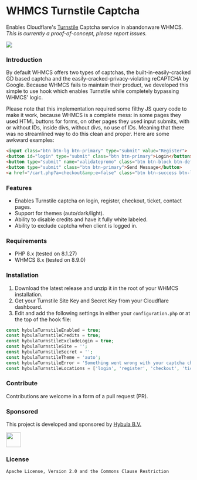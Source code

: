 # WHMCS Turnstile Captcha
Enables Cloudflare's [Turnstile](https://www.cloudflare.com/products/turnstile/) Captcha service in abandonware WHMCS. *This is currently a proof-of-concept, please report issues.*

![](https://github.com/hybula/whmcs-turnstile/assets/8611981/a4a11d07-ecaa-4f98-b461-13534222fd35)

### Introduction
By default WHMCS offers two types of captchas, the built-in-easily-cracked GD based captcha and the easily-cracked-privacy-violating reCAPTCHA by Google.
Because WHMCS fails to maintain their product, we developed this simple to use hook which enables Turnstile while completely bypassing WHMCS' logic.

Please note that this implementation required some filthy JS query code to make it work, because WHMCS is a complete mess: in some pages they used HTML buttons for forms, on other pages they used input submits, with or without IDs, inside divs, without divs, no use of IDs. Meaning that there was no streamlined way to do this clean and proper. Here are some awkward examples:
```HTML
<input class="btn btn-lg btn-primary" type="submit" value="Register">
<button id="login" type="submit" class="btn btn-primary">Login</button>
<button type="submit" name="validatepromo" class="btn btn-block btn-default" value="Validate Code">Validate Code</button>
<button type="submit" class="btn btn-primary">Send Message</button>
<a href="/cart.php?a=checkout&amp;e=false" class="btn btn-success btn-lg btn-checkout disabled" id="checkout">Checkout</a>
```

### Features
- Enables Turnstile captcha on login, register, checkout, ticket, contact pages.
- Support for themes (auto/dark/light).
- Ability to disable credits and have it fully white labeled.
- Ability to exclude captcha when client is logged in.

### Requirements
- PHP 8.x (tested on 8.1.27)
- WHMCS 8.x (tested on 8.9.0)

### Installation
1. Download the latest release and unzip it in the root of your WHMCS installation.
2. Get your Turnstile Site Key and Secret Key from your Cloudflare dashboard.
3. Edit and add the following settings in either your `configuration.php` or at the top of the hook file:
```php
const hybulaTurnstileEnabled = true;
const hybulaTurnstileCredits = true;
const hybulaTurnstileExcludeLogin = true;
const hybulaTurnstileSite = '';
const hybulaTurnstileSecret = '';
const hybulaTurnstileTheme = 'auto';
const hybulaTurnstileError = 'Something went wrong with your captcha challenge!';
const hybulaTurnstileLocations = ['login', 'register', 'checkout', 'ticket', 'contact'];
```

### Contribute
Contributions are welcome in a form of a pull request (PR).

### Sponsored
This project is developed and sponsored by [Hybula B.V.](https://www.hybula.com/)
<p>
  <a href="https://www.hybula.com/">
    <img src="https://www.hybula.com/assets/hybula/logo/logo-primary.svg" height="40px">
  </a>
</p>

### License
```Apache License, Version 2.0 and the Commons Clause Restriction```
